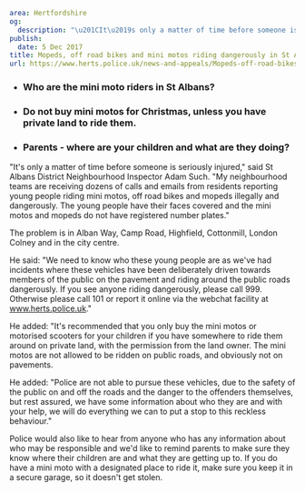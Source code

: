 ```yaml
area: Hertfordshire
og:
  description: "\u201CIt\u2019s only a matter of time before someone is seriously injured,\u201D said St Albans District Neighbourhood Inspector Adam Such."
publish:
  date: 5 Dec 2017
title: Mopeds, off road bikes and mini motos riding dangerously in St Albans
url: https://www.herts.police.uk/news-and-appeals/Mopeds-off-road-bikes-and-mini-motos-riding-dangerously-in-StAlbans-1257F
```

* ### Who are the mini moto riders in St Albans?

 * ### Do not buy mini motos for Christmas, unless you have private land to ride them.

 * ### Parents - where are your children and what are they doing?

"It's only a matter of time before someone is seriously injured," said St Albans District Neighbourhood Inspector Adam Such. "My neighbourhood teams are receiving dozens of calls and emails from residents reporting young people riding mini motos, off road bikes and mopeds illegally and dangerously. The young people have their faces covered and the mini motos and mopeds do not have registered number plates."

The problem is in Alban Way, Camp Road, Highfield, Cottonmill, London Colney and in the city centre.

He said: "We need to know who these young people are as we've had incidents where these vehicles have been deliberately driven towards members of the public on the pavement and riding around the public roads dangerously. If you see anyone riding dangerously, please call 999. Otherwise please call 101 or report it online via the webchat facility at www.herts.police.uk."

He added: "It's recommended that you only buy the mini motos or motorised scooters for your children if you have somewhere to ride them around on private land, with the permission from the land owner. The mini motos are not allowed to be ridden on public roads, and obviously not on pavements.

He added: "Police are not able to pursue these vehicles, due to the safety of the public on and off the roads and the danger to the offenders themselves, but rest assured, we have some information about who they are and with your help, we will do everything we can to put a stop to this reckless behaviour."

Police would also like to hear from anyone who has any information about who may be responsible and we'd like to remind parents to make sure they know where their children are and what they are getting up to. If you do have a mini moto with a designated place to ride it, make sure you keep it in a secure garage, so it doesn't get stolen.
